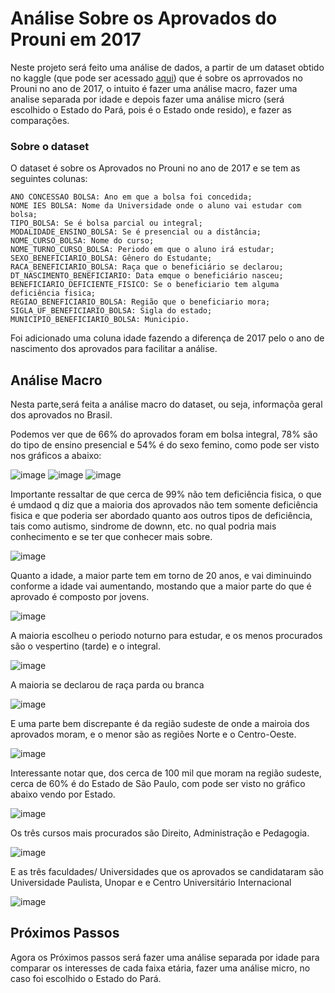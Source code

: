 # Análise Sobre os Aprovados do Prouni em 2017

Neste projeto será feito uma análise de dados, a partir de um dataset obtido no kaggle (que pode ser acessado [aqui](https://www.kaggle.com/datasets/raphaelmarconato/pro-uni-scholarship-2017)) que é sobre os aprrovados no Prouni no ano de 2017, o intuito é fazer uma análise macro, fazer uma analise separada por idade e depois fazer uma análise micro (será escolhido o Estado do Pará, pois é o Estado onde resido), e fazer as comparações.

### Sobre o dataset

O dataset é sobre os Aprovados no Prouni no ano de 2017 e se tem as seguintes colunas:


    ANO CONCESSAO BOLSA: Ano em que a bolsa foi concedida;
    NOME IES BOLSA: Nome da Universidade onde o aluno vai estudar com bolsa;
    TIPO_BOLSA: Se é bolsa parcial ou integral;
    MODALIDADE_ENSINO_BOLSA: Se é presencial ou a distância;
    NOME_CURSO_BOLSA: Nome do curso;
    NOME_TURNO_CURSO_BOLSA: Periodo em que o aluno irá estudar;
    SEXO_BENEFICIARIO_BOLSA: Gênero do Estudante;
    RACA_BENEFICIARIO_BOLSA: Raça que o beneficiário se declarou;
    DT_NASCIMENTO_BENEFICIARIO: Data emque o beneficiário nasceu;
    BENEFICIARIO_DEFICIENTE_FISICO: Se o beneficiario tem alguma deficiência fisica;
    REGIAO_BENEFICIARIO_BOLSA: Região que o beneficiario mora;
    SIGLA_UF_BENEFICIARIO_BOLSA: Sigla do estado;
    MUNICIPIO_BENEFICIARIO_BOLSA: Municipio.

Foi adicionado uma coluna idade fazendo a diferença de 2017 pelo o ano de nascimento dos aprovados para facilitar a análise.

## Análise Macro

Nesta parte,será feita a análise macro do dataset, ou seja, informaçõa geral dos aprovados no Brasil.

Podemos ver que de 66% do aprovados foram em bolsa integral, 78% são do tipo de ensino presencial e 54% é do sexo femino, como pode ser visto nos gráficos a abaixo:

![image](https://user-images.githubusercontent.com/39843884/190859876-3e2dc5fd-9d3b-4c29-a837-7adb02ff53fa.png) ![image](https://user-images.githubusercontent.com/39843884/190859915-0eec7c4e-8d5c-42a9-83df-37c987c654f3.png) ![image](https://user-images.githubusercontent.com/39843884/190859948-77bd8b02-93bd-4f1b-bb27-63c3631d1f4e.png)

Importante ressaltar de que cerca de 99% não tem deficiência fisica, o que é umdaod q diz que a maioria dos aprovados não tem somente deficiência fisica e que poderia ser abordado quanto aos outros tipos de deficiência, tais como autismo, sindrome de downn, etc. no qual podria mais conhecimento e se ter que conhecer mais sobre.

![image](https://user-images.githubusercontent.com/39843884/190860496-041919f2-0ace-4097-9220-2fc33ebd99da.png)

Quanto a idade, a maior parte tem em torno de 20 anos, e vai diminuindo  conforme a idade vai aumentando, mostando que a maior parte do que é aprovado é composto por jovens.

![image](https://user-images.githubusercontent.com/39843884/190860611-e8912ef5-ad9a-4945-91b3-7dcd7934518a.png)

A maioria escolheu o periodo noturno para estudar, e os menos procurados são o vespertino (tarde) e o integral.

![image](https://user-images.githubusercontent.com/39843884/190860853-884b4850-d21b-44a3-ba59-74124d73888f.png)

A maioria se declarou de raça parda ou branca

![image](https://user-images.githubusercontent.com/39843884/190860950-5331a9f7-f41c-453e-9589-1df47ef017e1.png)

E uma parte bem discrepante é da região sudeste de onde a mairoia dos aprovados moram, e o menor são as regiões Norte e o Centro-Oeste.

![image](https://user-images.githubusercontent.com/39843884/190861151-2cd1ee99-1dab-4be0-9925-acb55508b72a.png)

Interessante notar que, dos cerca de 100 mil que moram na região sudeste, cerca de 60% é do Estado de São Paulo, com pode ser visto no gráfico abaixo vendo por Estado.

![image](https://user-images.githubusercontent.com/39843884/190861316-b1e21281-c700-46c4-97a0-602a540b1e3f.png)

Os três cursos mais procurados são Direito, Administração e Pedagogia.

![image](https://user-images.githubusercontent.com/39843884/190861395-62b9fd6b-6f8c-46b4-861f-c0100ecc7fd9.png)

E as três faculdades/ Universidades que os aprovados se candidataram são Universidade Paulista, Unopar e e Centro Universitário Internacional

![image](https://user-images.githubusercontent.com/39843884/190861452-36dcfb47-3719-4155-80a7-2f34ab759689.png)

## Próximos Passos

Agora os Próximos passos será fazer uma análise separada por idade para comparar os interesses de cada faixa etária, fazer uma análise micro, no caso foi escolhido o Estado do Pará.
